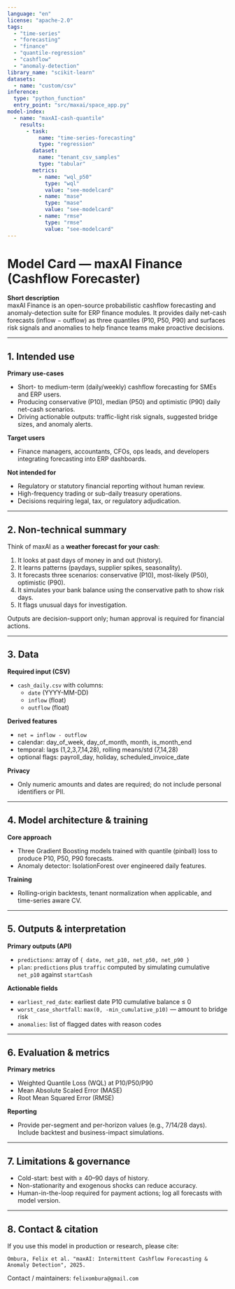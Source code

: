 ```yaml
---
language: "en"
license: "apache-2.0"
tags:
  - "time-series"
  - "forecasting"
  - "finance"
  - "quantile-regression"
  - "cashflow"
  - "anomaly-detection"
library_name: "scikit-learn"
datasets:
  - name: "custom/csv"
inference:
  type: "python_function"
  entry_point: "src/maxai/space_app.py"
model-index:
  - name: "maxAI-cash-quantile"
    results:
      - task:
          name: "time-series-forecasting"
          type: "regression"
        dataset:
          name: "tenant_csv_samples"
          type: "tabular"
        metrics:
          - name: "wql_p50"
            type: "wql"
            value: "see-modelcard"
          - name: "mase"
            type: "mase"
            value: "see-modelcard"
          - name: "rmse"
            type: "rmse"
            value: "see-modelcard"
---
```


# Model Card — maxAI Finance (Cashflow Forecaster)

**Short description**  
maxAI Finance is an open-source probabilistic cashflow forecasting and anomaly-detection suite for ERP finance modules. It provides daily net-cash forecasts (inflow − outflow) as three quantiles (P10, P50, P90) and surfaces risk signals and anomalies to help finance teams make proactive decisions.

---

## 1. Intended use

**Primary use-cases**

- Short- to medium-term (daily/weekly) cashflow forecasting for SMEs and ERP users.
- Producing conservative (P10), median (P50) and optimistic (P90) daily net-cash scenarios.
- Driving actionable outputs: traffic-light risk signals, suggested bridge sizes, and anomaly alerts.

**Target users**

- Finance managers, accountants, CFOs, ops leads, and developers integrating forecasting into ERP dashboards.

**Not intended for**

- Regulatory or statutory financial reporting without human review.
- High-frequency trading or sub-daily treasury operations.
- Decisions requiring legal, tax, or regulatory adjudication.

---

## 2. Non-technical summary

Think of maxAI as a **weather forecast for your cash**:

1. It looks at past days of money in and out (history).
2. It learns patterns (paydays, supplier spikes, seasonality).
3. It forecasts three scenarios: conservative (P10), most-likely (P50), optimistic (P90).
4. It simulates your bank balance using the conservative path to show risk days.
5. It flags unusual days for investigation.

Outputs are decision-support only; human approval is required for financial actions.

---

## 3. Data

**Required input (CSV)**

- `cash_daily.csv` with columns:
  - `date` (YYYY-MM-DD)
  - `inflow` (float)
  - `outflow` (float)

**Derived features**

- `net = inflow - outflow`
- calendar: day_of_week, day_of_month, month, is_month_end
- temporal: lags (1,2,3,7,14,28), rolling means/std (7,14,28)
- optional flags: payroll_day, holiday, scheduled_invoice_date

**Privacy**

- Only numeric amounts and dates are required; do not include personal identifiers or PII.

---

## 4. Model architecture & training

**Core approach**

- Three Gradient Boosting models trained with quantile (pinball) loss to produce P10, P50, P90 forecasts.
- Anomaly detector: IsolationForest over engineered daily features.

**Training**

- Rolling-origin backtests, tenant normalization when applicable, and time-series aware CV.

---

## 5. Outputs & interpretation

**Primary outputs (API)**

- `predictions`: array of `{ date, net_p10, net_p50, net_p90 }`
- `plan`: `predictions` plus `traffic` computed by simulating cumulative `net_p10` against `startCash`

**Actionable fields**

- `earliest_red_date`: earliest date P10 cumulative balance ≤ 0
- `worst_case_shortfall`: `max(0, -min_cumulative_p10)` — amount to bridge risk
- `anomalies`: list of flagged dates with reason codes

---

## 6. Evaluation & metrics

**Primary metrics**

- Weighted Quantile Loss (WQL) at P10/P50/P90
- Mean Absolute Scaled Error (MASE)
- Root Mean Squared Error (RMSE)

**Reporting**

- Provide per-segment and per-horizon values (e.g., 7/14/28 days). Include backtest and business-impact simulations.

---

## 7. Limitations & governance

- Cold-start: best with ≥ 40–90 days of history.
- Non-stationarity and exogenous shocks can reduce accuracy.
- Human-in-the-loop required for payment actions; log all forecasts with model version.

---

## 8. Contact & citation

If you use this model in production or research, please cite:

`Ombura, Felix et al. "maxAI: Intermittent Cashflow Forecasting & Anomaly Detection", 2025.`

Contact / maintainers: `felixombura@gmail.com`
